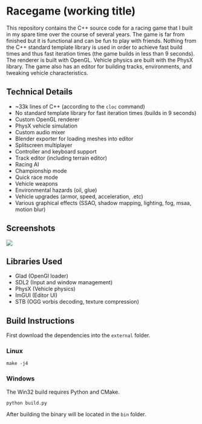 # Racegame (working title)

This repository contains the C++ source code for a racing game that I built in my spare time over the course of several years.
The game is far from finished but it is functional and can be fun to play with friends.
Nothing from the C++ standard template library
is used in order to achieve fast build times and thus fast iteration times (the game builds in less than 9 seconds).
The renderer is built with OpenGL.
Vehicle physics are built with the PhysX library. The game also has an editor for building tracks, environments, and tweaking
vehicle characteristics.

## Technical Details
- ~33k lines of C++ (according to the `cloc` command)
- No standard template library for fast iteration times (builds in 9 seconds)
- Custom OpenGL renderer
- PhysX vehicle simulation
- Custom audio mixer
- Blender exporter for loading meshes into editor
- Splitscreen multiplayer
- Controller and keyboard support
- Track editor (including terrain editor)
- Racing AI
- Championship mode
- Quick race mode
- Vehicle weapons
- Environmental hazards (oil, glue)
- Vehicle upgrades (armor, speed, acceleration, .etc)
- Various graphical effects (SSAO, shadow mapping, lighting, fog, msaa, motion blur)

## Screenshots

![](racegame.jpg)

## Libraries Used

- Glad (OpenGl loader)
- SDL2 (Input and window management)
- PhysX (Vehicle physics)
- ImGUI (Editor UI)
- STB (OGG vorbis decoding, texture compression)

## Build Instructions

First download the dependencies into the `external` folder.

### Linux

```
make -j4
```

### Windows

The Win32 build requires Python and CMake.
```
python build.py 
```

After building the binary will be located in the `bin` folder.
